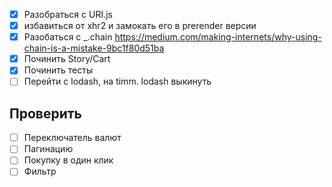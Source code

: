 * [x] Разобраться с URI.js
* [x] избавиться от xhr2 и замокать его в prerender версии
* [x] Разобаться с _.chain https://medium.com/making-internets/why-using-chain-is-a-mistake-9bc1f80d51ba
* [x] Починить Story/Cart
* [x] Починить тесты
* [ ] Перейти с lodash, на timm. lodash выкинуть

## Проверить

* [ ] Переключатель валют
* [ ] Пагинацию
* [ ] Покупку в один клик
* [ ] Фильтр

